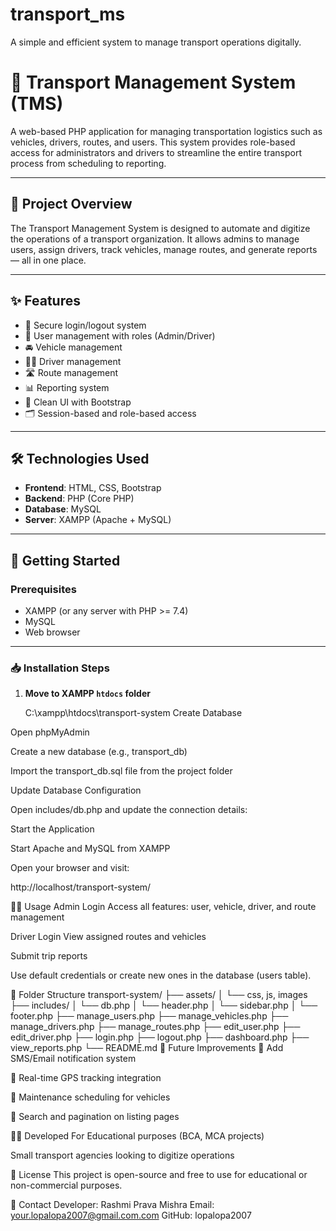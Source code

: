 # transport_ms
A simple and efficient system to manage transport operations digitally.
# 🚚 Transport Management System (TMS)

A web-based PHP application for managing transportation logistics such as vehicles, drivers, routes, and users. This system provides role-based access for administrators and drivers to streamline the entire transport process from scheduling to reporting.

---

## 📌 Project Overview

The Transport Management System is designed to automate and digitize the operations of a transport organization. It allows admins to manage users, assign drivers, track vehicles, manage routes, and generate reports — all in one place.

---

## ✨ Features

- 🔐 Secure login/logout system
- 👥 User management with roles (Admin/Driver)
- 🚘 Vehicle management
- 👨‍✈️ Driver management
- 🛣️ Route management
- 📊 Reporting system
- 🧾 Clean UI with Bootstrap
- 🗂️ Session-based and role-based access

---

## 🛠️ Technologies Used

- **Frontend**: HTML, CSS, Bootstrap
- **Backend**: PHP (Core PHP)
- **Database**: MySQL
- **Server**: XAMPP (Apache + MySQL)

---

## 🚀 Getting Started

### Prerequisites

- XAMPP (or any server with PHP >= 7.4)
- MySQL
- Web browser

---

### 📥 Installation Steps

1. **Move to XAMPP `htdocs` folder**

   C:\xampp\htdocs\transport-system
Create Database

Open phpMyAdmin

Create a new database (e.g., transport_db)

Import the transport_db.sql file from the project folder

Update Database Configuration

Open includes/db.php and update the connection details:


<?php
$conn = new mysqli("localhost", "root", "", "transport_db");
?>
Start the Application

Start Apache and MySQL from XAMPP

Open your browser and visit:

http://localhost/transport-system/

👨‍💻 Usage
Admin Login
Access all features: user, vehicle, driver, and route management

Driver Login
View assigned routes and vehicles

Submit trip reports

Use default credentials or create new ones in the database (users table).

📂 Folder Structure
transport-system/
├── assets/
│   └── css, js, images
├── includes/
│   └── db.php
│   └── header.php
│   └── sidebar.php
│   └── footer.php
├── manage_users.php
├── manage_vehicles.php
├── manage_drivers.php
├── manage_routes.php
├── edit_user.php
├── edit_driver.php
├── login.php
├── logout.php
├── dashboard.php
├── view_reports.php
└── README.md
📣 Future Improvements
📩 Add SMS/Email notification system

📍 Real-time GPS tracking integration

🔧 Maintenance scheduling for vehicles

🔎 Search and pagination on listing pages

🧑‍🏫 Developed For
Educational purposes (BCA, MCA projects)

Small transport agencies looking to digitize operations

📝 License
This project is open-source and free to use for educational or non-commercial purposes.

📧 Contact
Developer: Rashmi Prava Mishra
Email: your.lopalopa2007@gmail.com.com
GitHub: lopalopa2007

